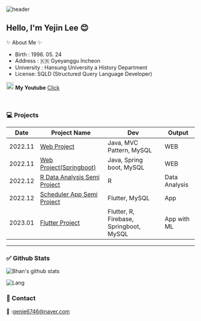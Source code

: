 <!-- Main -->
![header](https://capsule-render.vercel.app/api?type=cylinder&color=gradient&customColorList=0,6,9,8,50&height=300&section=header&text=Yejin's%20Github&fontSize=90)
## Hello, I'm Yejin Lee 😊 



<!-- Intro  -->
✨ About Me ✨
- Birth : 1996. 05. 24
- Address : :kr: Gyeyanggu Incheon
- University : Hansung University a History Department
- License: SQLD (Structured Query Language Developer)


<!-- Link of your pages.(ex : youtube, discord anyway) -->
<img src =https://cdn-icons-png.flaticon.com/512/1384/1384060.png width = 20,m height = 20 > **My Youtube** [Click](https://www.youtube.com/channel/UCjt131cTjg8KKAS6uinrmbg)

<br>

<!-- What I made project -->
### :computer:   **Projects**

  |Date|Project Name|Dev|Output|
  |-----|-----|-----|-----|  
  |2022.11|[Web Project](linkf란)|Java, MVC Pattern, MySQL|WEB|
  |2022.11|[Web Project(Springboot)](link란)|Java, Spring boot, MySQL|WEB|
  |2022.12|[R Data Analysis Semi Project](link)|R|Data Analysis|
  |2022.12|[Scheduler App Semi Project](link란)|Flutter, MySQL|App|
  |2023.01|[Flutter Project](link란)|Flutter, R, Firebase, Springboot, MySQL|App with ML|
  
  ___
  
  <!-- My Github Stats. if you want change theme search github theme and then apply that. -->
  ### :white_check_mark: **Github Stats**
  
  ![Bhan's github stats](https://github-readme-stats.vercel.app/api?username=Javanyam&show_icons=true&theme=highcontrast)
  
  ![Lang](https://github-readme-stats.vercel.app/api/top-langs?username=Javanyam&show_icons=true&theme=highcontrast)

### :postbox: Contact
:e-mail: :genie6746@naver.com


<!-- test page -->



<!--
**BhanKim/BhanKim** is a ✨ _special_ ✨ repository because its `README.md` (this file) appears on your GitHub profile.

Here are some ideas to get you started:

- 🔭 I’m currently working on ...
- 🌱 I’m currently learning ...
- 👯 I’m looking to collaborate on ...
- 🤔 I’m looking for help with ...
- 💬 Ask me about ...
- 📫 How to reach me: ...
- 😄 Pronouns: ...
- ⚡ Fun fact: ...

-->


